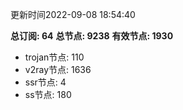 更新时间2022-09-08 18:54:40

**总订阅: 64**
**总节点: 9238**
**有效节点: 1930**
- trojan节点: 110
- v2ray节点: 1636
- ssr节点: 4
- ss节点: 180
